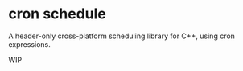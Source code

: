 # cron schedule

A header-only cross-platform scheduling library for C++, using cron expressions.

WIP
